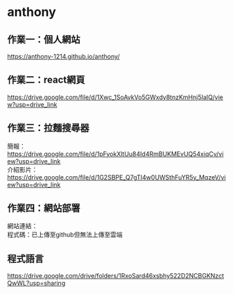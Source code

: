 # anthony
## 作業一：個人網站 <br>
https://anthony-1214.github.io/anthony/<br>
## 作業二：react網頁 <br>
https://drive.google.com/file/d/1Xwc_1SoAvkVo5GWxdy8tnzKmHnj5IaIQ/view?usp=drive_link
## 作業三：拉麵搜尋器 <br>
簡報：https://drive.google.com/file/d/1pFyokXltUu84Id4RmBUKMEvUQ54xiqCv/view?usp=drive_link  
介紹影片：https://drive.google.com/file/d/1G2SBPE_Q7gTI4w0UWSthFuYR5y_MqzeV/view?usp=drive_link 
## 作業四：網站部署 <br>
網站連結：  
程式碼：已上傳至github但無法上傳至雲端
## 程式語言 <br>  
https://drive.google.com/drive/folders/1RxoSard46xsbhy522D2NCBGKNzctQwWL?usp=sharing
